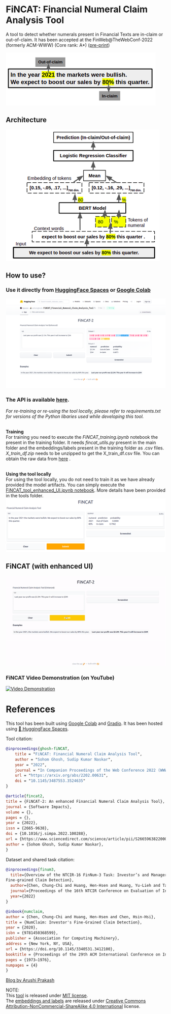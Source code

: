 # FiNCAT: Financial Numeral Claim Analysis Tool

A tool to detect whether numerals present in Financial Texts are in-claim or out-of-claim. It has been accepted at the FinWeb@TheWebConf-2022 (formerly ACM-WWW) (Core rank: A*) ([pre-print](https://arxiv.org/abs/2202.00631))

![alt text](https://github.com/sohomghosh/FiNCAT_Financial_Numeral_Claim_Analysis_Tool/blob/main/FiNCAT_intro.png)

## Architecture
![alt text](https://github.com/sohomghosh/FiNCAT_Financial_Numeral_Claim_Analysis_Tool/blob/main/system-diagram.png)

## How to use? <br>

### Use it directly from [HuggingFace Spaces](https://huggingface.co/spaces/sohomghosh/FiNCAT_Financial_Numeral_Claim_Analysis_Tool) or [Google Colab](https://colab.research.google.com/drive/1OEN48pPaEFAXiB972tYjC0Llfo0qrLcN?usp=sharing)
![alt text](https://github.com/sohomghosh/FiNCAT_Financial_Numeral_Claim_Analysis_Tool/blob/main/HF_Spaces_FiNCAT-2.png)
### The API is available [here](https://hf.space/gradioiframe/sohomghosh/FiNCAT_Financial_Numeral_Claim_Analysis_Tool/api).

*For re-training or re-using the tool locally, please refer to requirements.txt for versions of the Python libaries used while developing this tool.*

<br>**Training**<br>
For training you need to execute the *FiNCAT_training.ipynb* notebook the present in the training folder. It needs *fincat_utils.py* present in the main folder and the embeddings/labels present in the training folder as .csv files. *X_train_df.zip* needs to be unzipped to get the X_train_df.csv file. You can obtain the raw data from [here](https://sites.google.com/nlg.csie.ntu.edu.tw/finnum3/data) .<br>

<br>**Using the tool locally**<br>
For using the tool locally, you do not need to train it as we have already provided the model artifacts. You can simply execute the [FiNCAT_tool_enhanced_UI.ipynb notebook](https://github.com/sohomghosh/FiNCAT_Financial_Numeral_Claim_Analysis_Tool/blob/main/tool/FiNCAT_tool_enhanced_UI.ipynb). More details have been provided in the tools folder.
![alt text](https://github.com/sohomghosh/FiNCAT_Financial_Numeral_Claim_Analysis_Tool/blob/main/FiNCAT.png)

## FiNCAT (with enhanced UI)
![alt text](https://github.com/sohomghosh/FiNCAT_Financial_Numeral_Claim_Analysis_Tool/blob/main/FiNCAT-2_short_demo.gif)

### FiNCAT Video Demonstration (on YouTube)
[![Video Demonstration](https://img.youtube.com/vi/5GmtiOKWSwc/0.jpg)](https://www.youtube.com/watch?v=5GmtiOKWSwc)

# References

This tool has been built using [Google Colab](https://colab.research.google.com/) and [Gradio](https://gradio.app/). It has been hosted using [🤗 HuggingFace Spaces](https://huggingface.co/spaces/).

Tool citation:
```bibtex 
@inproceedings{ghosh-fiNCAT,
    title = "FiNCAT: Financial Numeral Claim Analysis Tool",
    author = "Sohom Ghosh, Sudip Kumar Naskar",
    year = "2022",
    journal = "In Companion Proceedings of the Web Conference 2022 (WWW ’22 Companion)"
    url = "https://arxiv.org/abs/2202.00631",
    doi = "10.1145/3487553.3524635"
}
```

```bibtex 
@article{fincat2,
title = {FiNCAT-2: An enhanced Financial Numeral Claim Analysis Tool},
journal = {Software Impacts},
volume = {},
pages = {},
year = {2022},
issn = {2665-9638},
doi = {10.1016/j.simpa.2022.100288},
url = {https://www.sciencedirect.com/science/article/pii/S2665963822000367},
author = {Sohom Ghosh, Sudip Kumar Naskar},
}
```

Dataset and shared task citation:
```bibtex
@inproceedings{finum3,
  title={Overview of the NTCIR-16 FinNum-3 Task: Investor’s and Manager’s 
Fine-grained Claim Detection},
  author={Chen, Chung-Chi and Huang, Hen-Hsen and Huang, Yu-Lieh and Takamura, Hiroya and Chen, Hsin-Hsi},
  journal={Proceedings of the 16th NTCIR Conference on Evaluation of Information Access Technologies, Tokyo Japan},
  year={2022}
}
```

```bibtex 
@inbook{numclaim,
author = {Chen, Chung-Chi and Huang, Hen-Hsen and Chen, Hsin-Hsi},
title = {NumClaim: Investor's Fine-Grained Claim Detection},
year = {2020},
isbn = {9781450368599},
publisher = {Association for Computing Machinery},
address = {New York, NY, USA},
url = {https://doi.org/10.1145/3340531.3412100},
booktitle = {Proceedings of the 29th ACM International Conference on Information &amp; Knowledge Management},
pages = {1973–1976},
numpages = {4}
}
```
[Blog by Arushi Prakash](https://towardsdatascience.com/3-types-of-contextualized-word-embeddings-from-bert-using-transfer-learning-81fcefe3fe6d)

NOTE: <br>
This [tool](https://github.com/sohomghosh/FiNCAT_Financial_Numeral_Claim_Analysis_Tool/tree/main/tool) is released under [MIT license](https://github.com/sohomghosh/FiNCAT_Financial_Numeral_Claim_Analysis_Tool/blob/main/tool/LICENSE.txt). <br>
The [embeddings and labels](https://github.com/sohomghosh/FiNCAT_Financial_Numeral_Claim_Analysis_Tool/tree/main/training) are released under [Creative Commons Attribution-NonCommercial-ShareAlike 4.0 International](https://github.com/sohomghosh/FiNCAT_Financial_Numeral_Claim_Analysis_Tool/blob/main/training/License.md) license.
